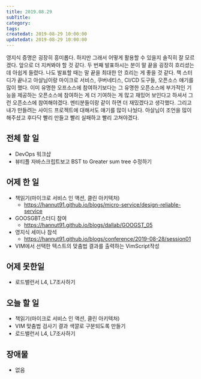 ```yaml
---
title: 2019.08.29
subTitle: 
category: 
tags: 
createdat: 2019-08-29 10:00:00
updatedat: 2019-08-29 10:00:00
---
```


영지식 증명은 굉장히 흥미롭다. 하지만 그래서 어떻게 활용할 수 있을지 솔직히 잘
모르겠다. 앞으로 더 지켜봐야 할 것 같다. 두 번째 발표하시는 분이 말 끝을 굉장히
흐리셨는데 아쉽게 들렸다. 나도 발표할 때는 말 끝을 최대한 안 흐리는 게 좋을 것 
같다. 책 스터디가 끝나고 아살님이랑 마이크로 서비스, 쿠버네티스, CI/CD 도구들, 
오픈소스 얘기를 많이 했다. 이미 유명한 오프소스에 참여하기보다는 그 유명한
오픈소스에 부가적인 기능을 제공하는 오픈소스에 참여하는 게 더 기여하는 게 많고
재밌어 보인다고 하셔서 그런 오픈소스에 참여해야겠다. 멘티분들이랑 같이 하면 더
재밌겠다고 생각했다. 그리고 내가 만들려는 사이드 프로젝트에 대해서도 얘기를
많이 나눴다. 아살님이 조언을 많이 해주셨고 후다닥 빨리 만들고 빨리 실패하고
빨리 고쳐야겠다.

## 전체 할 일

* DevOps 워크샵
* 뷰티플 자바스크립트보고 BST to Greater sum tree 수정하기

## 어제 한 일

* 책읽기(마이크로 서비스 인 액션, 클린 아키텍처)
  * <https://hannut91.github.io/blogs/micro-service/design-reliable-service>
* GOOSGBT스터디 참여
  * <https://hannut91.github.io/blogs/dallab/GOOGST_05>
* 영지식 세미나 참석
  * <https://hannut91.github.io/blogs/conference/2019-08-28/session01>
* VIM에서 선택한 텍스트의 맞춤법 결과를 출력하는 VimScript작성

## 어제 못한일

* 로드밸런서 L4, L7조사하기

## 오늘 할 일

* 책읽기(마이크로 서비스 인 액션, 클린 아키텍처)
* VIM 맞춤법 검사기 결과 색깔로 구분되도록 만들기
* 로드밸런서 L4, L7조사하기

## 장애물

* 없음

